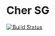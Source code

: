 # Cher SG

[![Build Status](https://travis-ci.org/TayKangSheng/cher-rails.svg?branch=master)](https://travis-ci.org/TayKangSheng/cher-rails)
